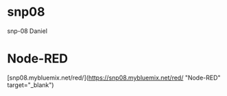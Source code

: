 # snp08
snp-08 Daniel
# Node-RED
[snp08.mybluemix.net/red/](https://snp08.mybluemix.net/red/ "Node-RED" target="_blank")

